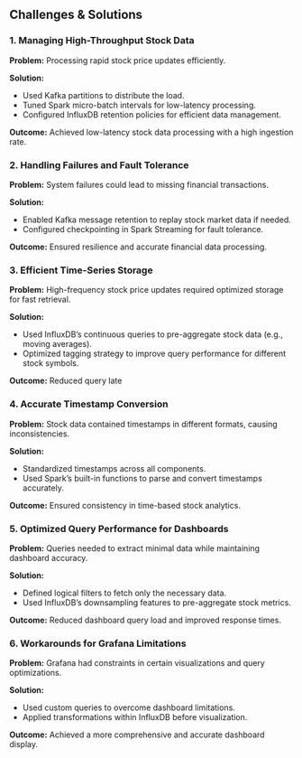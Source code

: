 ## Challenges & Solutions
### 1. Managing High-Throughput Stock Data
**Problem:** Processing rapid stock price updates efficiently.

**Solution:**
- Used Kafka partitions to distribute the load.
- Tuned Spark micro-batch intervals for low-latency processing.
- Configured InfluxDB retention policies for efficient data management.

**Outcome:** Achieved low-latency stock data processing with a high ingestion rate.

### 2. Handling Failures and Fault Tolerance
**Problem:** System failures could lead to missing financial transactions.

**Solution:**
- Enabled Kafka message retention to replay stock market data if needed.
- Configured checkpointing in Spark Streaming for fault tolerance.

**Outcome:** Ensured resilience and accurate financial data processing.

### 3. Efficient Time-Series Storage
**Problem:** High-frequency stock price updates required optimized storage for fast retrieval.

**Solution:**
- Used InfluxDB’s continuous queries to pre-aggregate stock data (e.g., moving averages).
- Optimized tagging strategy to improve query performance for different stock symbols.

**Outcome:** Reduced query late

### 4. Accurate Timestamp Conversion
**Problem:** Stock data contained timestamps in different formats, causing inconsistencies.

**Solution:**
- Standardized timestamps across all components.
- Used Spark’s built-in functions to parse and convert timestamps accurately.

**Outcome:** Ensured consistency in time-based stock analytics.

### 5. Optimized Query Performance for Dashboards
**Problem:** Queries needed to extract minimal data while maintaining dashboard accuracy.

**Solution:**
- Defined logical filters to fetch only the necessary data.
- Used InfluxDB’s downsampling features to pre-aggregate stock metrics.

**Outcome:** Reduced dashboard query load and improved response times.

### 6. Workarounds for Grafana Limitations
**Problem:** Grafana had constraints in certain visualizations and query optimizations.

**Solution:**
- Used custom queries to overcome dashboard limitations.
- Applied transformations within InfluxDB before visualization.

**Outcome:** Achieved a more comprehensive and accurate dashboard display.